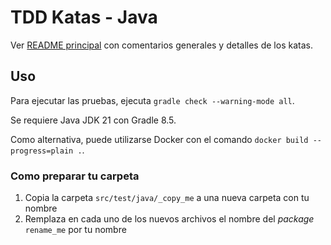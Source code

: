 # TDD Katas - Java

Ver [README principal](../README.md) con comentarios generales y detalles de los katas.

## Uso

Para ejecutar las pruebas, ejecuta `gradle check --warning-mode all`.

Se requiere Java JDK 21 con Gradle 8.5.

Como alternativa, puede utilizarse Docker con el comando `docker build --progress=plain .`.

### Como preparar tu carpeta

1. Copia la carpeta `src/test/java/_copy_me` a una nueva carpeta con tu nombre
2. Remplaza en cada uno de los nuevos archivos el nombre del _package_ `rename_me` por tu nombre
